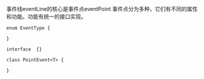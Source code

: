 事件线eventLine的核心是事件点eventPoint
事件点分为多种，它们有不同的属性和功能。功能有统一的接口实现。

```
enum EventType {

}

interface  {}

class PointEvent<T> {

}
```